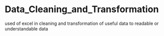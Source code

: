 # Data_Cleaning_and_Transformation
used of excel in cleaning and transformation of useful data to readable or understandable data
